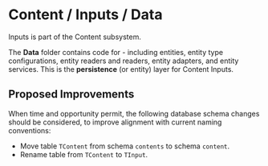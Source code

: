 # Content / Inputs / Data

Inputs is part of the Content subsystem.
  
The **Data** folder contains code for - including entities, entity type configurations, entity readers and readers, entity adapters, and entity services. This is the **persistence** (or entity) layer for Content Inputs.

## Proposed Improvements

When time and opportunity permit, the following database schema changes should be considered, to improve alignment with current naming conventions:

* Move table `TContent` from schema `contents` to schema `content`.
* Rename table from `TContent` to `TInput`.
